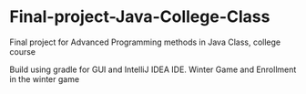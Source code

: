 # Final-project-Java-College-Class
Final project for Advanced Programming methods in Java Class, college course

Build using gradle for GUI and IntelliJ IDEA IDE.
Winter Game and Enrollment in the winter game
